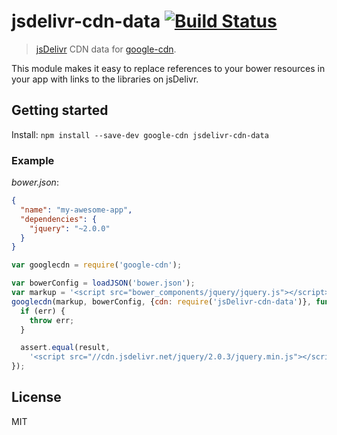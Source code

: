 # jsdelivr-cdn-data [![Build Status](https://travis-ci.org/shahata/jsdelivr-cdn-data.png)](https://travis-ci.org/shahata/jsdelivr-cdn-data)

> [jsDelivr](http://www.jsdelivr.com/) CDN data for [google-cdn](https://github.com/passy/google-cdn).

This module makes it easy to replace references to your bower resources in your
app with links to the libraries on jsDelivr.

## Getting started

Install: `npm install --save-dev google-cdn jsdelivr-cdn-data`

### Example

*bower.json*:

```json
{
  "name": "my-awesome-app",
  "dependencies": {
    "jquery": "~2.0.0"
  }
}
```

```javascript
var googlecdn = require('google-cdn');

var bowerConfig = loadJSON('bower.json');
var markup = '<script src="bower_components/jquery/jquery.js"></script>';
googlecdn(markup, bowerConfig, {cdn: require('jsDelivr-cdn-data')}, function (err, result) {
  if (err) {
    throw err;
  }

  assert.equal(result,
    '<script src="//cdn.jsdelivr.net/jquery/2.0.3/jquery.min.js"></script>');
});
```

## License

MIT
